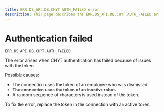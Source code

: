 ```yaml
---
title: ERR.DS_API.DB.CHYT.AUTH_FAILED error
description: This page describes the ERR.DS_API.DB.CHYT.AUTH_FAILED error.
---
```


# Authentication failed

`ERR.DS_API.DB.CHYT.AUTH_FAILED`

The error arises when CHYT authentication has failed because of issues with the token.

Possible causes:

* The connection uses the token of an employee who was dismissed.
* The connection uses the token of an inactive robot.
* A random sequence of characters is used instead of the token.

To fix the error, replace the token in the connection with an active token.
